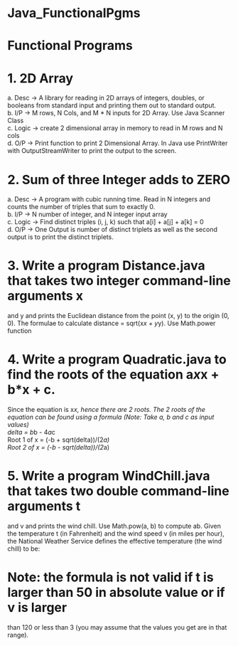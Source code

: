 # Java_FunctionalPgms<br>

#                                                   Functional Programs<br>

# 1. 2D Array<br>
a. Desc -> A library for reading in 2D arrays of integers, doubles, or booleans from
standard input and printing them out to standard output.<br>
b. I/P -> M rows, N Cols, and M * N inputs for 2D Array. Use Java Scanner Class<br>
c. Logic -> create 2 dimensional array in memory to read in M rows and N cols<br>
d. O/P -> Print function to print 2 Dimensional Array. In Java use PrintWriter with
OutputStreamWriter to print the output to the screen.<br>

# 2. Sum of three Integer adds to ZERO<br>
a. Desc -> A program with cubic running time. Read in N integers and counts the
number of triples that sum to exactly 0.<br>
b. I/P -> N number of integer, and N integer input array<br>
c. Logic -> Find distinct triples (i, j, k) such that a[i] + a[j] + a[k] = 0<br>
d. O/P -> One Output is number of distinct triplets as well as the second output is to
print the distinct triplets.<br>


# 3. Write a program Distance.java that takes two integer command-line arguments x
and y and prints the Euclidean distance from the point (x, y) to the origin (0, 0). The
formulae to calculate distance = sqrt(x*x + y*y). Use Math.power function<br>

# 4. Write a program Quadratic.java to find the roots of the equation a*x*x + b*x + c.<br>
Since the equation is x*x, hence there are 2 roots. The 2 roots of the equation
can be found using a formula (Note: Take a, b and c as input values)<br>
delta = b*b - 4*a*c<br>
Root 1 of x = (-b + sqrt(delta))/(2*a)<br>
Root 2 of x = (-b - sqrt(delta))/(2*a)<br>

# 5. Write a program WindChill.java that takes two double command-line arguments t
and v and prints the wind chill. Use Math.pow(a, b) to compute ab. Given the
temperature t (in Fahrenheit) and the wind speed v (in miles per hour), the
National Weather Service defines the effective temperature (the wind chill) to be:<br>

# Note: the formula is not valid if t is larger than 50 in absolute value or if v is larger
than 120 or less than 3 (you may assume that the values you get are in that range).
